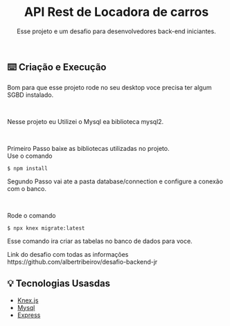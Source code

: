 <h1 align="center">
    API Rest de Locadora de carros
</h1>
<p align="center">Esse projeto e um desafio para desenvolvedores back-end iniciantes.</p>
</br>

## ⌨️ Criação e Execução
<p>Bom para que esse projeto rode no seu desktop voce precisa ter algum SGBD instalado.</p>
</br>
<p>Nesse projeto eu Utilizei o Mysql ea biblioteca mysql2.</p>
</br>
<p>Primeiro Passo baixe as bibliotecas utilizadas no projeto.</br> Use o comando </br></p>

```
$ npm install  
```
<p>Segundo Passo vai ate a pasta database/connection e configure a conexão com o banco.</p>
</br>
<p>Rode o comando</p>

```
$ npx knex migrate:latest  
```

<p>Esse comando ira criar as tabelas no banco de dados para voce.</p>

<p>Link do desafio com todas as informações https://github.com/albertribeirov/desafio-backend-jr</p>


## 💡 Tecnologias Usasdas
<ul>

<li><a href="https://knexjs.org/">Knex.js</a>

<li><a href="https://www.mysql.com/">Mysql</a>

<li><a href="http://expressjs.com/">Express</a>


</ul>

